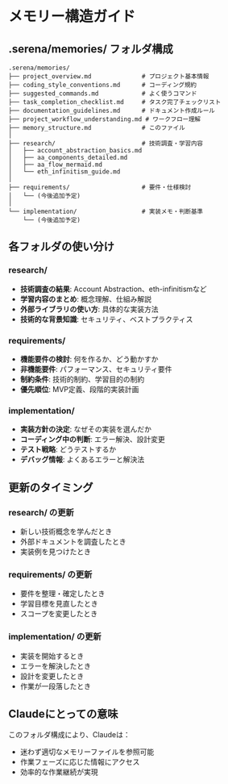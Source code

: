 # メモリー構造ガイド

## .serena/memories/ フォルダ構成

```
.serena/memories/
├── project_overview.md              # プロジェクト基本情報
├── coding_style_conventions.md      # コーディング規約
├── suggested_commands.md            # よく使うコマンド
├── task_completion_checklist.md     # タスク完了チェックリスト
├── documentation_guidelines.md      # ドキュメント作成ルール
├── project_workflow_understanding.md # ワークフロー理解
├── memory_structure.md              # このファイル
│
├── research/                        # 技術調査・学習内容
│   ├── account_abstraction_basics.md
│   ├── aa_components_detailed.md
│   ├── aa_flow_mermaid.md
│   └── eth_infinitism_guide.md
│
├── requirements/                    # 要件・仕様検討
│   └── (今後追加予定)
│
└── implementation/                  # 実装メモ・判断基準
    └── (今後追加予定)
```

## 各フォルダの使い分け

### research/
- **技術調査の結果**: Account Abstraction、eth-infinitismなど
- **学習内容のまとめ**: 概念理解、仕組み解説
- **外部ライブラリの使い方**: 具体的な実装方法
- **技術的な背景知識**: セキュリティ、ベストプラクティス

### requirements/  
- **機能要件の検討**: 何を作るか、どう動かすか
- **非機能要件**: パフォーマンス、セキュリティ要件
- **制約条件**: 技術的制約、学習目的の制約
- **優先順位**: MVP定義、段階的実装計画

### implementation/
- **実装方針の決定**: なぜその実装を選んだか
- **コーディング中の判断**: エラー解決、設計変更
- **テスト戦略**: どうテストするか
- **デバッグ情報**: よくあるエラーと解決法

## 更新のタイミング

### research/ の更新
- 新しい技術概念を学んだとき
- 外部ドキュメントを調査したとき
- 実装例を見つけたとき

### requirements/ の更新
- 要件を整理・確定したとき
- 学習目標を見直したとき
- スコープを変更したとき

### implementation/ の更新  
- 実装を開始するとき
- エラーを解決したとき
- 設計を変更したとき
- 作業が一段落したとき

## Claudeにとっての意味
このフォルダ構成により、Claudeは：
- 迷わず適切なメモリーファイルを参照可能
- 作業フェーズに応じた情報にアクセス
- 効率的な作業継続が実現